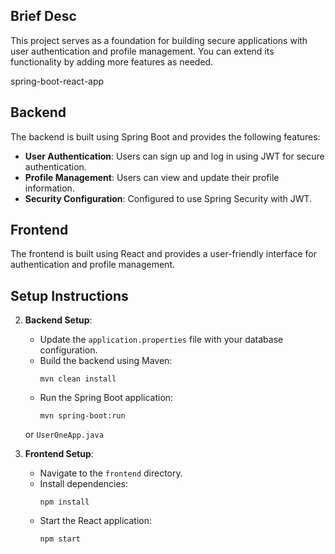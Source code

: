 ## Brief Desc

This project serves as a foundation for building secure applications with user authentication and profile management. You can extend its functionality by adding more features as needed.

spring-boot-react-app

## Backend

The backend is built using Spring Boot and provides the following features:

- **User Authentication**: Users can sign up and log in using JWT for secure authentication.
- **Profile Management**: Users can view and update their profile information.
- **Security Configuration**: Configured to use Spring Security with JWT.


## Frontend

The frontend is built using React and provides a user-friendly interface for authentication and profile management.

## Setup Instructions


2. **Backend Setup**:
   - Update the `application.properties` file with your database configuration.
   - Build the backend using Maven:
     ```
     mvn clean install
     ```
   - Run the Spring Boot application:
     ```
     mvn spring-boot:run
     ```
    or `UserOneApp.java`

3. **Frontend Setup**:
   - Navigate to the `frontend` directory.
   - Install dependencies:
     ```
     npm install
     ```
   - Start the React application:
     ```
     npm start
     ```

